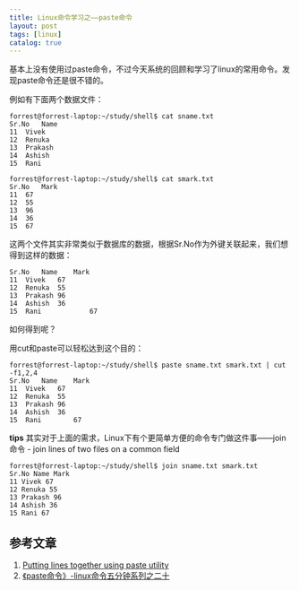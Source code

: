 ```yaml
---
title: Linux命令学习之——paste命令
layout: post
tags: [linux]
catalog: true
---
```



基本上没有使用过paste命令，不过今天系统的回顾和学习了linux的常用命令。发现paste命令还是很不错的。

例如有下面两个数据文件：

	forrest@forrest-laptop:~/study/shell$ cat sname.txt 
	Sr.No	Name
	11	Vivek
	12	Renuka
	13	Prakash
	14	Ashish
	15	Rani

	forrest@forrest-laptop:~/study/shell$ cat smark.txt 
	Sr.No	Mark
	11	67
	12	55
	13	96
	14	36
	15	67

这两个文件其实非常类似于数据库的数据，根据Sr.No作为外键关联起来，我们想得到这样的数据：

	Sr.No	Name	Mark
	11	Vivek	67
	12	Renuka	55
	13	Prakash	96
	14	Ashish	36
	15	Rani	        67

如何得到呢？

用cut和paste可以轻松达到这个目的：

	forrest@forrest-laptop:~/study/shell$ paste sname.txt smark.txt | cut -f1,2,4
	Sr.No	Name	Mark
	11	Vivek	67
	12	Renuka	55
	13	Prakash	96
	14	Ashish	36
	15	Rani       	67

**tips** 其实对于上面的需求，Linux下有个更简单方便的命令专门做这件事——join命令 - join lines of two files on a common field

	forrest@forrest-laptop:~/study/shell$ join sname.txt smark.txt
	Sr.No Name Mark
	11 Vivek 67
	12 Renuka 55
	13 Prakash 96
	14 Ashish 36
	15 Rani 67


参考文章
--------

1. [Putting lines together using paste utility](http://www.freeos.com/guides/lsst/ch05sec03.html)
2. [《paste命令》-linux命令五分钟系列之二十](http://roclinux.cn/?p=1334)